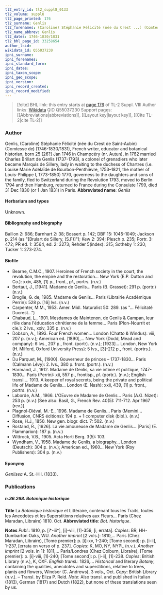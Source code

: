 ```yaml
---
tl2_entry_id: tl2_suppl8_0133
tl2_volume: suppl8
tl2_page_printed: 176
tl2_surname: Genlis
tl2_forenames: (Caroline) Stéphanie Félicité (née du Crest ...) (Comtesse de)
tl2_name_abbrev: Genlis
tl2_dates: 1746-1830/1831
tl2_bhl_page_id: 33258654
author_lsid: 
wikidata_id: Q55037230
ipni_surname: 
ipni_forenames: 
ipni_standard_form: 
ipni_dates: 
ipni_taxon_scope: 
ipni_geo_scope: 
ipni_version: 
ipni_record_created: 
ipni_record_modified:
---
```


> [!cite] BHL link: this entry starts at [page 176](https://www.biodiversitylibrary.org/page/33258654) of TL-2 Suppl. VIII
> Author links: [Wikidata](https://www.wikidata.org/wiki/Q55037230) QID Q55037230
> Support pages: [[Abbreviations|abbreviations]], [[Layout key|layout key]], [[Cite TL-2|cite TL-2]]

### Author

Genlis, (Caroline) Stéphanie Félicité (née du Crest de Saint-Aubin) (Comtesse de) (1746-1830/1831), French writer, educator and botanical historian, born 25 \[26?\] Jan 1746 in Champcéry (nr. Autun), in 1762 married Charles Brillart de Genlis (1737-1793), a colonel of grenadiers who later became Marquis de Sillery, lady in waiting to the duchess of Chartres (i.e. Louise Marie Adélaïde de Bourbon-Penthièvre, 1753–1821, the mother of Louis-Philippe I, 1773-1850) 1770, governess to the daughters and sons of the family, fled to Switzerland during the Revolution 1793, moved to Berlin 1794 and then Hamburg, returned to France during the Consulate 1799, died 31 Dec 1830 (or 1 Jan 1831) in Paris. 
**Abbreviated name**: *Genlis*

#### Herbarium and types

Unknown.

#### Bibliography and biography

Baillon 2: 686; Barnhart 2: 38; Bossert p. 142; DBF 15: 1045-1049; Jackson p. 214 (as "\[Brulart de Sillery, (S.F)\]"); Kew 2: 394; Plesch p. 235; Portr. 3: 472; PR ed. 1: 3564, ed. 2: 3273; Rehder 5(index): 315; Sotheby 1: 230; Tucker 1: 273-274.

#### Biofile

- Bearne, C.M.C., 1907. Heroines of French society in the court, the revolution, the empire and the restoration... New York (E.P. Dutton and Co.): xxiv, 485, \[1\] p., front., *pl*., portrs. (n.v.)
- Bertaut, J., \[1941\]. Madame de Genlis... Paris (B. Grasset): 291 p. (portr.) (n.v.)
- Broglie, G. de, 1985. Madame de Genlis... Paris (Librairie Académique Perrin): 528 p. \[16\] lvs. (n.v.)
- Carpenter, M.M., 1953. Amer. Midl. Naturalist 50: 289. (as "... Félicitaté Ducrest...")
- Chabaud, L., 1901. Mesdames de Maintenon, de Genlis & Campan, leur rôle dans l'éducation chrétienne de la femme... Paris (Plon-Nourrit et cie.): 2 lvs., xxiv, 335 p. (n.v.)
- Dobson, A., 1893. Four French women... London (Chatto & Windus): viii, 207 p. (n.v.); American ed. \[1890\],... New York (Dodd, Mead and company): 6 lvs., 207 p., front. (portr). (n.v.); \[1923\]... London, New York (H. Milford, Oxford University Press): 5 lvs., \[3\]-212 p., front. (portrs.). (n.v.)
- Du Parquet, M., \[1900\]. Gouverneur de princes – 1737-1830... Paris (Calmann Lévy): 2. lvs., 380 p. front. (portr.). (n.v.)
- Harmand, J., 1912. Madame de Genlis, sa vie intime et politique, 1747-1830... Paris (Perrin): xii, 557 p., frontisp., *pl*. (portr.). (n.v.); English transl.... 1913. A keeper of royal secrets, being the private and political life of Madame de Genlis... London (E. Nash): xxii, 439, \[1\] p. front., portrs. (n.v.)
- Laborde, A.M., 1966. L'OEuvre de Madame de Genlis... Paris (A.G. Nizet): 253 p. (n.v.) \[See also: Basil, G., French Rev. 40(5): 711-712. Apr 1967 (rev.)\].
- Plagnol-Diéval, M.-E., 1996. Madame de Genlis... Paris (Memini... Diffusion, CNRS éditions): 194 p. + 1 computer disk (bibl.). (n.v.)
- Rose, H.J., 1850. New gen. biogr. dict. 7: 502. (n.v.)
- Rostand, R., \[1926\]. La vie amoureuse de Madame de Genlis... \[Paris\] (E. Flammarion): 187 p. (n.v.)
- Wittrock, V.B., 1905. Acta Horti Berg. 3(5): 103.
- Wyndham, V., 1958. Madame de Genlis, a biography... London (Deutsch): 304 p. (n.v.); American ed., 1960... New York (Roy Publishers): 304 p. (n.v.)

#### Eponymy

*Genlisea* A. St.-Hil. (1833).

### Publications

##### n.36.268. Botanique historique

**Title**
La *Botanique historique* et Littéraire, contenant tous les Traits, toutes les Anecdotes et les Superstitions relatives aux Fleurs... Paris (Chez Maradan, Libraire) 1810. Oct.
**Abbreviated title**: *Bot. historique*.

**Notes**
*Publ*.: 1810, p. \[i\*-iii\*\], \[i\]-viii, \[1\]-359, \[i, errata\]. *Copies*: BR, HH-Dumbarton Oaks, WU.
*Another imprint* \[2 vols.\]: 1810,... Paris (Chez Maradan, Libraire), \[Tome premier\]: p. \[i\]-xv, 1-240; \[Tome second\]: p. \[i-ii\], 1-237, \[errata on verso of p. 237\]. *Copies*: K, MO, NY, NYPL (n.v.).
*Another imprint* \[2 vols. in 1\]: 1811,... Paris/Londres (Chez Colburn, Libraire), \[Tome premier\]: p. \[i\]-viii, \[1\]-240; \[Tome second\]: p. \[i-ii\], \[1\]-238. *Copies*: British Library (n.v.), K, OXF.
*English transl*.: 1826,... *Historical* and literary *Botany*, containing the qualities, anecdotes and superstitions, relative to trees, plants and flowers, Windsor (C. Andrews), 3 vols., Oct. *Copy*: British Library (n.v.). – Transl. by Eliza P. Reid.
*Note*: Also transl. and published in Italian (1813), German (1817) and Dutch (1822), but none of these translations seen by us.

